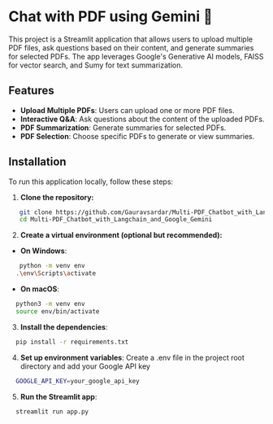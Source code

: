 # Chat with PDF using Gemini 💁



This project is a Streamlit application that allows users to upload multiple PDF files, ask questions based on their content, and generate summaries for selected PDFs. The app leverages Google's Generative AI models, FAISS for vector search, and Sumy for text summarization.

## Features

- **Upload Multiple PDFs**: Users can upload one or more PDF files.
- **Interactive Q&A**: Ask questions about the content of the uploaded PDFs.
- **PDF Summarization**: Generate summaries for selected PDFs.
- **PDF Selection**: Choose specific PDFs to generate or view summaries.

## Installation

To run this application locally, follow these steps:

1. **Clone the repository:**

```bash
   git clone https://github.com/Gauravsardar/Multi-PDF_Chatbot_with_Langchain_and_Google_Gemini.git
   cd Multi-PDF_Chatbot_with_Langchain_and_Google_Gemini
```

2. **Create a virtual environment (optional but recommended):**

- **On Windows**:
     
```bash
   python -m venv env
  .\env\Scripts\activate
  ```

- **On macOS**:

```bash
  python3 -m venv env
  source env/bin/activate
   ```

3. **Install the dependencies**:
   
```bash
  pip install -r requirements.txt
   ```
4. **Set up environment variables**:
Create a .env file in the project root directory and add your Google API key
```bash
  GOOGLE_API_KEY=your_google_api_key
   ```

5. **Run the Streamlit app**:
```bash
  streamlit run app.py
   ```   
